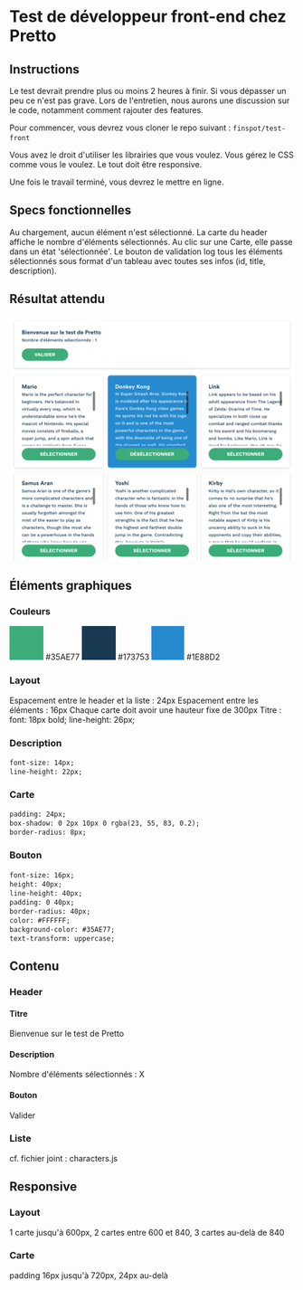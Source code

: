 # Test de développeur front-end chez Pretto

## Instructions

Le test devrait prendre plus ou moins 2 heures à finir. Si vous dépasser un peu ce n'est pas grave. Lors de l'entretien, nous aurons une discussion sur le code, notamment comment rajouter des features.

Pour commencer, vous devrez vous cloner le repo suivant : `finspot/test-front`

Vous avez le droit d'utiliser les librairies que vous voulez. Vous gérez le CSS comme vous le voulez. Le tout doit être responsive.

Une fois le travail terminé, vous devrez le mettre en ligne.

## Specs fonctionnelles

Au chargement, aucun élément n'est sélectionné.
La carte du header affiche le nombre d'éléments sélectionnés.
Au clic sur une Carte, elle passe dans un état 'sélectionnée'.
Le bouton de validation log tous les éléments sélectionnés sous format d'un tableau avec toutes ses infos (id, title, description).

## Résultat attendu

![Maquette test front end Pretto](smashbros.png)

## Éléments graphiques

### Couleurs

![Color Primary](primary.png) #35AE77
![Color Neutral](neutral.png) #173753
![Color accent](accent.png) #1E88D2

### Layout

Espacement entre le header et la liste : 24px
Espacement entre les éléments : 16px
Chaque carte doit avoir une hauteur fixe de 300px
Titre : font: 18px bold; line-height: 26px;

### Description

```
font-size: 14px;
line-height: 22px;
```

### Carte

```
padding: 24px;
box-shadow: 0 2px 10px 0 rgba(23, 55, 83, 0.2);
border-radius: 8px;
```

### Bouton

```
font-size: 16px;
height: 40px;
line-height: 40px;
padding: 0 40px;
border-radius: 40px;
color: #FFFFFF;
background-color: #35AE77;
text-transform: uppercase;
```

## Contenu

### Header

#### Titre

Bienvenue sur le test de Pretto

#### Description

Nombre d'éléments sélectionnés : X

#### Bouton

Valider

### Liste

cf. fichier joint : characters.js

## Responsive

### Layout

1 carte jusqu'à 600px, 2 cartes entre 600 et 840, 3 cartes au-delà de 840

### Carte

padding 16px jusqu'à 720px, 24px au-delà
